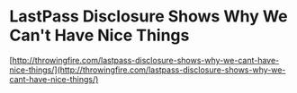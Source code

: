 <!--
id: 5318470994
link: http://tumblr.atmos.org/post/5318470994/lastpass-disclosure-shows-why-we-cant-have-nice-things
slug: lastpass-disclosure-shows-why-we-cant-have-nice-things
date: Sun May 08 2011 16:45:12 GMT-0700 (PDT)
publish: 2011-05-08
tags: 
title: LastPass Disclosure Shows Why We Can't Have Nice Things
-->


LastPass Disclosure Shows Why We Can't Have Nice Things
=======================================================

[http://throwingfire.com/lastpass-disclosure-shows-why-we-cant-have-nice-things/](http://throwingfire.com/lastpass-disclosure-shows-why-we-cant-have-nice-things/)

